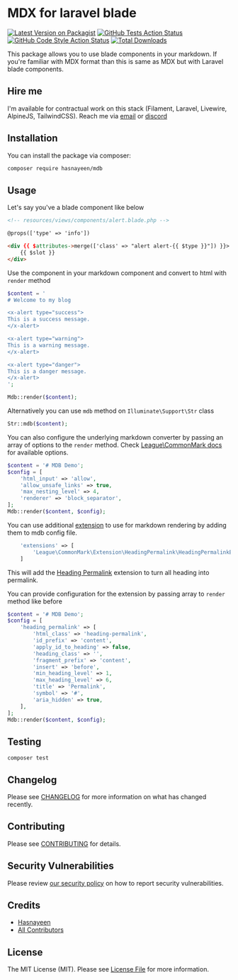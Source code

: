 # MDX for laravel blade 

[![Latest Version on Packagist](https://img.shields.io/packagist/v/hasnayeen/mdb.svg)](https://packagist.org/packages/hasnayeen/mdb)
[![GitHub Tests Action Status](https://img.shields.io/github/actions/workflow/status/hasnayeen/mdb/run-tests.yml?branch=main&label=tests)](https://github.com/hasnayeen/mdb/actions?query=workflow%3Arun-tests+branch%3Amain)
[![GitHub Code Style Action Status](https://img.shields.io/github/actions/workflow/status/hasnayeen/mdb/fix-php-code-style-issues.yml?branch=main&label=code%20style)](https://github.com/hasnayeen/mdb/actions?query=workflow%3A"Fix+PHP+code+style+issues"+branch%3Amain)
[![Total Downloads](https://img.shields.io/packagist/dt/hasnayeen/mdb.svg)](https://packagist.org/packages/hasnayeen/mdb)

This package allows you to use blade components in your markdown. If you're familiar with MDX format than this is same as MDX but with Laravel blade components.

## Hire me

I'm available for contractual work on this stack (Filament, Laravel, Livewire, AlpineJS, TailwindCSS). Reach me via [email](searching.nehal@gmail.com) or [discord](discordapp.com/users/297318343642447872)

## Installation

You can install the package via composer:

```bash
composer require hasnayeen/mdb
```

## Usage

Let's say you've a blade component like below

```html
<!-- resources/views/components/alert.blade.php -->

@props(['type' => 'info'])

<div {{ $attributes->merge(['class' => "alert alert-{{ $type }}"]) }}>
    {{ $slot }}
</div>
```

Use the component in your markdown component and convert to html with `render` method

```php
$content = '
# Welcome to my blog

<x-alert type="success">
This is a success message.
</x-alert>

<x-alert type="warning">
This is a warning message.
</x-alert>

<x-alert type="danger">
This is a danger message.
</x-alert>
';

Mdb::render($content);
```

Alternatively you can use `mdb` method on `Illuminate\Support\Str` class

```php
Str::mdb($content);
```

You can also configure the underlying markdown converter by passing an array of options to the `render` method. Check [League\CommonMark docs](https://commonmark.thephpleague.com/2.4/configuration/) for available options.

```php
$content = '# MDB Demo';
$config = [
    'html_input' => 'allow',
    'allow_unsafe_links' => true,
    'max_nesting_level' => 4,
    'renderer' => 'block_separator',
];
Mdb::render($content, $config);
```

You can use additional [extension](https://commonmark.thephpleague.com/2.4/extensions/overview/) to use for markdown rendering by adding them to mdb config file.

```php
    'extensions' => [
        'League\CommonMark\Extension\HeadingPermalink\HeadingPermalinkExtension',
    ]
```

This will add the [Heading Permalink](https://commonmark.thephpleague.com/2.4/extensions/heading-permalinks/) extension to turn all heading into permalink.

You can provide configuration for the extension by passing array to `render` method like before

```php
$content = '# MDB Demo';
$config = [
    'heading_permalink' => [
        'html_class' => 'heading-permalink',
        'id_prefix' => 'content',
        'apply_id_to_heading' => false,
        'heading_class' => '',
        'fragment_prefix' => 'content',
        'insert' => 'before',
        'min_heading_level' => 1,
        'max_heading_level' => 6,
        'title' => 'Permalink',
        'symbol' => '#',
        'aria_hidden' => true,
    ],
];
Mdb::render($content, $config);
```
## Testing

```
composer test
```

## Changelog

Please see [CHANGELOG](CHANGELOG.md) for more information on what has changed recently.

## Contributing

Please see [CONTRIBUTING](CONTRIBUTING.md) for details.

## Security Vulnerabilities

Please review [our security policy](../../security/policy) on how to report security vulnerabilities.

## Credits

- [Hasnayeen](https://github.com/Hasnayeen)
- [All Contributors](../../contributors)

## License

The MIT License (MIT). Please see [License File](LICENSE.md) for more information.
